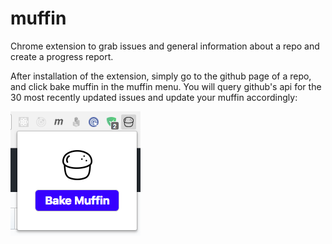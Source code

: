 # muffin
Chrome extension to grab issues and general information about a repo and create a progress report.

After installation of the extension, simply go to the github page of a repo, and click bake muffin in the muffin menu. You will query github's api for the 30 most recently updated issues and update your muffin accordingly:

![bake muffin](https://raw.githubusercontent.com/felluminati/muffin/master/images/bake-muffin.png)
